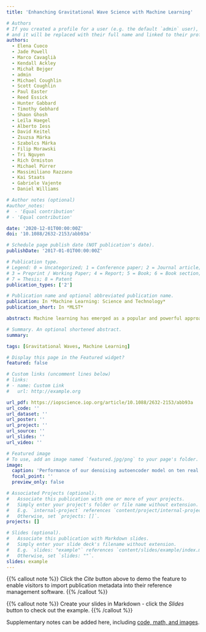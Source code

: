 ```yaml
---
title: 'Enhanching Gravitational Wave Science with Machine Learning'

# Authors
# If you created a profile for a user (e.g. the default `admin` user), write the username (folder name) here
# and it will be replaced with their full name and linked to their profile.
authors:
  - Elena Cuoco
  - Jade Powell
  - Marco Cavaglià
  - Kendall Ackley
  - Michał Bejger
  - admin
  - Michael Coughlin
  - Scott Coughlin
  - Paul Easter
  - Reed Essick
  - Hunter Gabbard
  - Timothy Gebhard
  - Shaon Ghosh
  - Leïla Haegel
  - Alberto Iess
  - David Keitel
  - Zsuzsa Márka
  - Szabolcs Márka
  - Filip Morawski
  - Tri Nguyen
  - Rich Ormiston
  - Michael Pürrer
  - Massimiliano Razzano
  - Kai Staats
  - Gabriele Vajente
  - Daniel Williams

# Author notes (optional)
#author_notes:
#  - 'Equal contribution'
# - 'Equal contribution'

date: '2020-12-01T00:00:00Z'
doi: '10.1088/2632-2153/abb93a'

# Schedule page publish date (NOT publication's date).
publishDate: '2017-01-01T00:00:00Z'

# Publication type.
# Legend: 0 = Uncategorized; 1 = Conference paper; 2 = Journal article;
# 3 = Preprint / Working Paper; 4 = Report; 5 = Book; 6 = Book section;
# 7 = Thesis; 8 = Patent
publication_types: ['2']

# Publication name and optional abbreviated publication name.
publication: In *Machine Learning: Science and Technology*
publication_short: In *MLST*

abstract: Machine learning has emerged as a popular and powerful approach for solving problems in astrophysics. We review applications of machine learning techniques for the analysis of ground-based gravitational-wave (GW) detector data. Examples include techniques for improving the sensitivity of Advanced Laser Interferometer GW Observatory and Advanced Virgo GW searches, methods for fast measurements of the astrophysical parameters of GW sources, and algorithms for reduction and characterization of non-astrophysical detector noise. These applications demonstrate how machine learning techniques may be harnessed to enhance the science that is possible with current and future GW detectors.

# Summary. An optional shortened abstract.
summary:

tags: [Gravitational Waves, Machine Learning] 

# Display this page in the Featured widget?
featured: false

# Custom links (uncomment lines below)
# links:
# - name: Custom Link
#   url: http://example.org

url_pdf: https://iopscience.iop.org/article/10.1088/2632-2153/abb93a
url_code: ''
url_dataset: ''
url_poster: ''
url_project: ''
url_source: ''
url_slides: ''
url_video: ''

# Featured image
# To use, add an image named `featured.jpg/png` to your page's folder.
image:
  caption: 'Performance of our denoising autoencoder model on ten real binary black hole events detected by LIGO.'
  focal_point: ''
  preview_only: false

# Associated Projects (optional).
#   Associate this publication with one or more of your projects.
#   Simply enter your project's folder or file name without extension.
#   E.g. `internal-project` references `content/project/internal-project/index.md`.
#   Otherwise, set `projects: []`.
projects: []

# Slides (optional).
#   Associate this publication with Markdown slides.
#   Simply enter your slide deck's filename without extension.
#   E.g. `slides: "example"` references `content/slides/example/index.md`.
#   Otherwise, set `slides: ""`.
slides: example
---
```


{{% callout note %}}
Click the _Cite_ button above to demo the feature to enable visitors to import publication metadata into their reference management software.
{{% /callout %}}

{{% callout note %}}
Create your slides in Markdown - click the _Slides_ button to check out the example.
{{% /callout %}}

Supplementary notes can be added here, including [code, math, and images](https://wowchemy.com/docs/writing-markdown-latex/).

